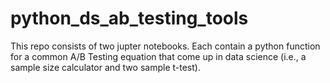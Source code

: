 # python_ds_ab_testing_tools

This repo consists of two jupter notebooks. Each contain a python function for a common A/B Testing equation that come up in data science (i.e., a sample size calculator and two sample t-test). 
